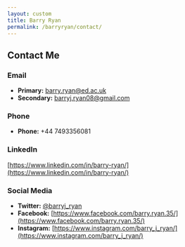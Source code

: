 ```yaml
---
layout: custom
title: Barry Ryan
permalink: /barryryan/contact/
---
```

## Contact Me

### Email
- **Primary:**    [barry.ryan@ed.ac.uk](mailto:barry.ryan@ed.ac.uk)
- **Secondary:** [barryj.ryan08@gmail.com](mailto:barryj.ryan08@gmail.com)

### Phone
- **Phone:** +44 7493356081

### LinkedIn
[https://www.linkedin.com/in/barry-ryan/](https://www.linkedin.com/in/barry-ryan/)

### Social Media
- **Twitter:** [@barryj_ryan](https://twitter.com/barryj_ryan)
- **Facebook:** [https://www.facebook.com/barry.ryan.35/](https://www.facebook.com/barry.ryan.35/)
- **Instagram:** [https://www.instagram.com/barry_j_ryan/](https://www.instagram.com/barry_j_ryan/)
